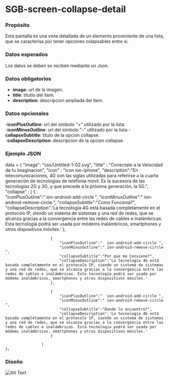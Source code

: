 <h1>SGB-screen-collapse-detail</h1>

<h3>Propósito</h3>

Esta pantalla es una vista detallada de un elemento proveniente de una lista, que se caracterisa por tener opciones colapsables entre si. 

<h3>Datos esperados</h3>

Los datos se deben se reciben mediante un Json.

<h3>Datos obligatorios</h3>

- **image**: url de la imagen.
- **title**: títutlo del ítem.
- **description**: descripcion ampliada del ítem.

<h3>Datos opcionales</h3>
    
-**iconPlusOutline**: url del simbolo "+" utilizado por la lista   
-**iconMinusOutline**: url del simbolo "-" utilizado por la lista
-**collapseSubtitle**: titulo de la opcion collapse.                             
-**collapseDescription**: descripcion de la opcion collapse.
        
    
<h3>Ejemplo JSON</h3>

data =
    {
        "image": "css/Untitled-1-02.svg",
        "title" : "Conectate a la Velocidad de tu imaginacion",
        "icon"  : "icon ion-iphone",
        "description":"En telecomunicaciones, 4G son las siglas utilizadas para referirse a la cuarta generación de tecnologías de telefonía móvil. Es la sucesora de las tecnologías 2G y 3G, y que precede a la próxima generación, la 5G.",
        "collapse" : [ 
                        {   
                            "iconPlusOutline":"  ion-android-add-circle ",
                            "iconMinusOutline":" ion-android-remove-circle ",
                            "collapseSubtitle":"Como Funciona?",
                            "collapseDescription":'La tecnología 4G está basada completamente en el protocolo IP, siendo un sistema de sistemas y una red de redes, que se alcanza gracias a la convergencia entre las redes de cables e inalámbricas. Esta tecnología podrá ser usada por módems inalámbricos, smartphones y otros dispositivos móviles.'
                        },

                        {   
                            "iconPlusOutline":"  ion-android-add-circle ",
                            "iconMinusOutline":" ion-android-remove-circle ",
                            "collapseSubtitle":"Por que me Conviene?",
                            "collapseDescription":'La tecnología 4G está basada completamente en el protocolo IP, siendo un sistema de sistemas y una red de redes, que se alcanza gracias a la convergencia entre las redes de cables e inalámbricas. Esta tecnología podrá ser usada por módems inalámbricos, smartphones y otros dispositivos móviles.'
                        },

                        {   
                            "iconPlusOutline":"  ion-android-add-circle ",
                            "iconMinusOutline":" ion-android-remove-circle ",
                            "collapseSubtitle":"Donde lo encuentro?",
                            "collapseDescription":'La tecnología 4G está basada completamente en el protocolo IP, siendo un sistema de sistemas y una red de redes, que se alcanza gracias a la convergencia entre las redes de cables e inalámbricas. Esta tecnología podrá ser usada por módems inalámbricos, smartphones y otros dispositivos móviles.'
                        }
                     
                    ]
    };

 

<h3>Diseño</h3>

![Alt Text](https://s3.amazonaws.com/megazord-framework/balsamiq+mockups/sgb-screen-collase-detail.png)